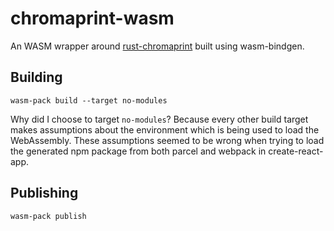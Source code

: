 # chromaprint-wasm

An WASM wrapper around [rust-chromaprint] built using wasm-bindgen.

## Building

    wasm-pack build --target no-modules

Why did I choose to target `no-modules`? Because every other build target makes
assumptions about the environment which is being used to load the WebAssembly.
These assumptions seemed to be wrong when trying to load the generated npm
package from both parcel and webpack in create-react-app.

## Publishing

    wasm-pack publish

[rust-chromaprint]: https://github.com/0xcaff/rust-chromaprint

